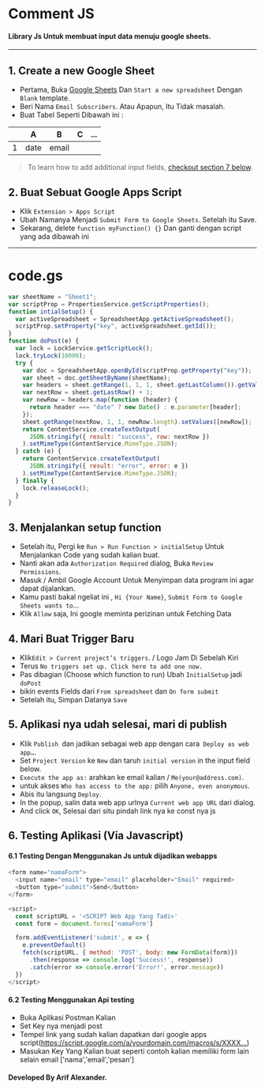 # Comment JS

#### Library Js Untuk membuat input data menuju google sheets.

---

## 1. Create a new Google Sheet

- Pertama, Buka [Google Sheets](https://docs.google.com/spreadsheets) Dan `Start a new spreadsheet` Dengan `Blank` template.
- Beri Nama `Email Subscribers`. Atau Apapun, Itu Tidak masalah.
- Buat Tabel Seperti Dibawah ini :

|     |  A   |   B   |  C  | ... |
| --- | :--: | :---: | :-: | :-: |
| 1   | date | email |     |     |

> To learn how to add additional input fields, [checkout section 7 below](#7-adding-additional-form-data).

## 2. Buat Sebuat Google Apps Script

- Klik `Extension > Apps Script`
- Ubah Namanya Menjadi `Submit Form to Google Sheets`. Setelah itu Save.
- Sekarang, delete `function myFunction() {}` Dan ganti dengan script yang ada dibawah ini

---

# code.gs

```js
var sheetName = "Sheet1";
var scriptProp = PropertiesService.getScriptProperties();
function intialSetup() {
  var activeSpreadsheet = SpreadsheetApp.getActiveSpreadsheet();
  scriptProp.setProperty("key", activeSpreadsheet.getId());
}
function doPost(e) {
  var lock = LockService.getScriptLock();
  lock.tryLock(10000);
  try {
    var doc = SpreadsheetApp.openById(scriptProp.getProperty("key"));
    var sheet = doc.getSheetByName(sheetName);
    var headers = sheet.getRange(1, 1, 1, sheet.getLastColumn()).getValues()[0];
    var nextRow = sheet.getLastRow() + 1;
    var newRow = headers.map(function (header) {
      return header === "date" ? new Date() : e.parameter[header];
    });
    sheet.getRange(nextRow, 1, 1, newRow.length).setValues([newRow]);
    return ContentService.createTextOutput(
      JSON.stringify({ result: "success", row: nextRow })
    ).setMimeType(ContentService.MimeType.JSON);
  } catch (e) {
    return ContentService.createTextOutput(
      JSON.stringify({ result: "error", error: e })
    ).setMimeType(ContentService.MimeType.JSON);
  } finally {
    lock.releaseLock();
  }
}
```

## 3. Menjalankan setup function

- Setelah itu, Pergi ke `Run > Run Function > initialSetup` Untuk Menjalankan Code yang sudah kalian buat.
- Nanti akan ada `Authorization Required` dialog, Buka `Review Permissions`.
- Masuk / Ambil Google Account Untuk Menyimpan data program ini agar dapat dijalankan.
- Kamu pasti bakal ngeliat ini , `Hi {Your Name}`, `Submit Form to Google Sheets wants to`...
- Klik `Allow` saja, Ini google meminta perizinan untuk Fetching Data

## 4. Mari Buat Trigger Baru

- Klik`Edit > Current project’s triggers`. / Logo Jam Di Sebelah Kiri
- Terus `No triggers set up. Click here to add one now.`
- Pas dibagian (Choose which function to run) Ubah `InitialSetup` jadi `doPost`
- bikin events Fields dari `From spreadsheet` dan `On form submit`
- Setelah itu, Simpan Datanya `Save`

## 5. Aplikasi nya udah selesai, mari di publish

- Klik `Publish `dan jadikan sebagai web app dengan cara` Deploy as web app…`.
- Set `Project Version` ke `New` dan taruh `initial version` in the input field below.
- `Execute the app as:` arahkan ke email kalian / `Me(your@address.com)`.
- untuk akses `Who has access to the app:` pilih `Anyone, even anonymous`.
- Abis itu langsung `Deploy`.
- In the popup, salin data web app urlnya `Current web app URL` dari dialog.
- And click `OK`, Selesai dari situ pindah link nya ke const nya js

## 6. Testing Aplikasi (Via Javascript)

#### 6.1 Testing Dengan Menggunakan Js untuk dijadikan webapps

```js
<form name="namaForm">
  <input name="email" type="email" placeholder="Email" required>
  <button type="submit">Send</button>
</form>

<script>
  const scriptURL = '<SCRIPT Web App Yang Tadi>'
  const form = document.forms['namaForm']

  form.addEventListener('submit', e => {
    e.preventDefault()
    fetch(scriptURL, { method: 'POST', body: new FormData(form)})
      .then(response => console.log('Success!', response))
      .catch(error => console.error('Error!', error.message))
  })
</script>
```

#### 6.2 Testing Menggunakan Api testing

- Buka Aplikasi Postman Kalian
- Set Key nya menjadi post
- Tempel link yang sudah kalian dapatkan dari google apps script(https://script.google.com/a/yourdomain.com/macros/s/XXXX…)
- Masukan Key Yang Kalian buat seperti contoh kalian memiliki form lain selain email ['nama','email','pesan']

#### Developed By Arif Alexander.
